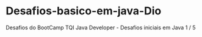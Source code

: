 # Desafios-basico-em-java-Dio
Desafios do BootCamp TQI Java Developer - Desafios iniciais em Java 1 / 5
